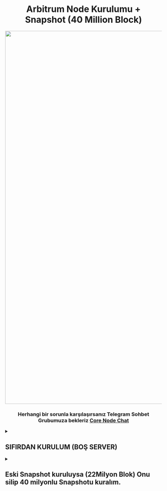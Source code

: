 <div align="center"> 

<h1> Arbitrum Node Kurulumu + Snapshot (40 Million Block) </h1>
  
<img width="1200" alt="647867" src="https://user-images.githubusercontent.com/76253089/225751798-96c9d054-e8a2-4780-9545-6077dded8256.png">
  
<h3>
  
Herhangi bir sorunla karşılaşırsanız Telegram Sohbet Grubumuza bekleriz [Core Node Chat](https://t.me/corenodechat)
  
</h3>
  
</div>

<details>

<summary> 
<h2> SIFIRDAN KURULUM (BOŞ SERVER) 
</summary> </h2>
  

## Sunucu Güncelleyelim ve Docker kuralım.

```
sudo apt update && sudo apt upgrade -y
sudo apt install docker.io -y
```
- Karşınıza pembe ekran çıkarsa direk enter tuşuna basın.

## Arbitrum Klasörü açıp yetki verelim
```
mkdir -p ~/data/arbitrum
chmod -fR 777 ~/data/arbitrum
```

## Şimdi Nodeu çalıştıralımi Aşağıdaki RPCURLNİZ yerine Infuradan / Alchemyden aldığınız ETHEREUM RPCSİNİ YAZIN.
```
docker run -d -v ~/data/arbitrum:/home/user/.arbitrum -p 0.0.0.0:8547:8547 -p 0.0.0.0:8548:8548 offchainlabs/nitro-node:v2.0.11-8e786ec --l1.url RPCURLNİZ --l2.chain-id=42161 --http.api=net,web3,eth,debug --http.corsdomain=* --http.addr=0.0.0.0 --http.vhosts=* --init.url="https://snapshot.arbitrum.io/mainnet/nitro-recent.tar"
```
</details>

<details>

<summary> 
<h2> Eski Snapshot kuruluysa (22Milyon Blok) Onu silip 40 milyonlu Snapshotu kuralım.
</summary> </h2>
  
## Eğer sunucunuzda eski snapshotlu node kuruluysa alttaki adımlarla eski dosyaları ve docker dosyalarını silip en allta verdiğim komutla tekrar başlatın.

## Docker dosyalarını silelim
Bu Komutlar Docker İdlerimizi öğrenelim
```
docker ps
```
Sonra dockerlarımızı alttaki komutlarla silelim
```
docker stop DOCKERIDNİZ
docker rm DOCKERIDNİZ
rm -rf data
```

## Şimdi Nodeu çalıştıralımi Aşağıdaki RPCURLNİZ yerine Infuradan / Alchemyden aldığınız ETHEREUM RPCSİNİ YAZIN.
```
docker run -d -v ~/data/arbitrum:/home/user/.arbitrum -p 0.0.0.0:8547:8547 -p 0.0.0.0:8548:8548 offchainlabs/nitro-node:v2.0.11-8e786ec --l1.url RPCURLNİZ --l2.chain-id=42161 --http.api=net,web3,eth,debug --http.corsdomain=* --http.addr=0.0.0.0 --http.vhosts=* --init.url="https://snapshot.arbitrum.io/mainnet/nitro-recent.tar"
```
</details>


